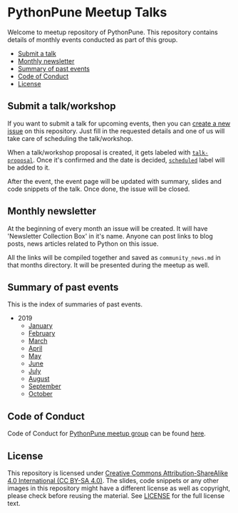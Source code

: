 # PythonPune Meetup Talks

Welcome to meetup repository of PythonPune. This repository contains
details of monthly events conducted as part of this group.

* [Submit a talk](#submit-a-talkworkshop)
* [Monthly newsletter](#monthly-newsletter)
* [Summary of past events](#summary-of-past-events)
* [Code of Conduct](#code-of-conduct)
* [License](#license)

## Submit a talk/workshop
If you want to submit a talk for upcoming events, then you can [create
a new
issue](https://github.com/pythonpune/meetup-talks/issues/new/choose)
on this repository. Just fill in the requested details and one of us
will take care of scheduling the talk/workshop.

When a talk/workshop proposal is created, it gets labeled with
[`talk-proposal`](https://github.com/pythonpune/meetup-talks/issues?q=label:talk-proposal). Once
it's confirmed and the date is decided,
[`scheduled`](https://github.com/pythonpune/meetup-talks/issues?q=label:scheduled)
label will be added to it.

After the event, the event page will be updated with summary, slides
and code snippets of the talk. Once done, the issue will be closed.

## Monthly newsletter
At the beginning of every month an issue will be created. It will have
'Newsletter Collection Box' in it's name. Anyone can post links to
blog posts, news articles related to Python on this issue.

All the links will be compiled together and saved as
`community_news.md` in that months directory. It will be presented
during the meetup as well.

## Summary of past events
This is the index of summaries of past events.

* 2019
  * [January](./2019/January/README.md)
  * [February](./2019/February/README.md)
  * [March](./2019/March/README.md)
  * [April](./2019/April/README.md)
  * [May](./2019/May/README.md)
  * [June](./2019/June/README.md)
  * [July](./2019/July/README.md)
  * [August](./2019/August/README.md)
  * [September](./2019/September/README.md)
  * [October](./2019/October/README.md)

## Code of Conduct
Code of Conduct for [PythonPune meetup
group](https://meetup.com/PythonPune) can be found
[here](./CODE_OF_CONDUCT.md).

## License
This repository is licensed under [Creative Commons
Attribution-ShareAlike 4.0 International (CC BY-SA
4.0)](https://creativecommons.org/licenses/by-sa/4.0/). The slides,
code snippets or any other images in this repository might have a
different license as well as copyright, please check before reusing
the material. See [LICENSE](./LICENSE) for the full license text.
